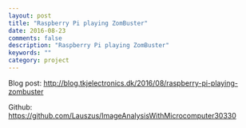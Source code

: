 ```yaml
---
layout: post
title: "Raspberry Pi playing ZomBuster"
date: 2016-08-23
comments: false
description: "Raspberry Pi playing ZomBuster"
keywords: ""
category: project
---
```


Blog post: <http://blog.tkjelectronics.dk/2016/08/raspberry-pi-playing-zombuster>

Github: <https://github.com/Lauszus/ImageAnalysisWithMicrocomputer30330>

<!-- Raspberry Pi playing ZomBuster playlist -->
<div class="youtube" id="B6UYqpyV3GU?list=PLRBI0ZWd8RfBdsdsMZBNSGHwYNOCTvplc"></div>
